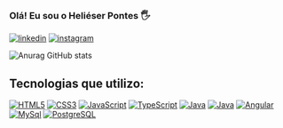 ### Olá! Eu sou o Heliéser Pontes 🖐️

[![linkedin](https://img.shields.io/badge/LinkedIn-0077B5?style=for-the-badge&logo=linkedin&logoColor=white)](https://www.linkedin.com/in/helieser-de-andrade-pontes-672ba618b/)
[![instagram](https://img.shields.io/badge/Instagram-E4405F?style=for-the-badge&logo=instagram&logoColor=white)](https://www.instagram.com/helieserpontes/)


![Anurag GitHub stats](https://github-readme-stats.vercel.app/api?username=dev-helieser-pontes&show_icons=true&theme=dracula)



## Tecnologias que utilizo:

[![HTML5](https://img.shields.io/badge/HTML5-E34F26?style=for-the-badge&logo=html5&logoColor=white)]() [![CSS3](https://img.shields.io/badge/CSS3-1572B6?style=for-the-badge&logo=css3&logoColor=white)]() [![JavaScript](https://img.shields.io/badge/JavaScript-F7DF1E?style=for-the-badge&logo=javascript&logoColor=black)]() 
[![TypeScript](https://img.shields.io/badge/TypeScript-007ACC?style=for-the-badge&logo=typescript&logoColor=white)]() [![Java](https://img.shields.io/badge/Java-ED8B00?style=for-the-badge&logo=java&logoColor=whitee)]() [![Java](https://img.shields.io/badge/Spring-6DB33F?style=for-the-badge&logo=spring&logoColor=white)]() [![Angular](https://img.shields.io/badge/Angular-DD0031?style=for-the-badge&logo=angular&logoColor=white)]() [![MySql](https://img.shields.io/badge/PostgreSQL-316192?style=for-the-badge&logo=postgresql&logoColor=white)]() [![PostgreSQL](https://img.shields.io/badge/MySQL-00000F?style=for-the-badge&logo=mysql&logoColor=white)]()






